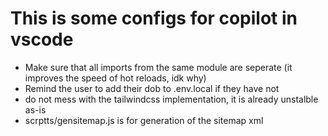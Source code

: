 # This is some configs for copilot in vscode

- Make sure that all imports from the same module are seperate (it improves the speed of hot reloads, idk why)
- Remind the user to add their dob to .env.local if they have not
- do not mess with the tailwindcss implementation, it is already unstalble as-is
- scrptts/gensitemap.js is for generation of the sitemap xml
